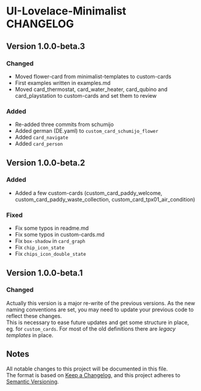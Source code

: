 # UI-Lovelace-Minimalist CHANGELOG  

## Version 1.0.0-beta.3  
### Changed  
* Moved flower-card from minimalist-templates to custom-cards  
* First examples written in examples.md  
* Moved card_thermostat, card_water_heater, card_qubino and card_playstation to custom-cards and set them to review

### Added  
* Re-added three commits from schumijo  
* Added german (DE.yaml) to `custom_card_schumijo_flower`   
* Added `card_navigate`  
* Added `card_person`   

## Version 1.0.0-beta.2  
### Added  
* Added a few custom-cards (custom_card_paddy_welcome, custom_card_paddy_waste_collection, custom_card_tpx01_air_condition)  

### Fixed  
* Fix some typos in readme.md  
* Fix some typos in custom-cards.md  
* Fix `box-shadow` in `card_graph`  
* Fix `chip_icon_state`  
* Fix `chips_icon_double_state`  

## Version 1.0.0-beta.1  
### Changed  
Actually this version is a major re-write of the previous versions. As the new naming conventions are set, you may need to update your previous code to reflect these changes.  
This is necessary to ease future updates and get some structure in place, eg. for `custom_cards`. For most of the old definitions there are *legacy templates* in place.  

## Notes  
All notable changes to this project will be documented in this file.  
The format is based on [Keep a Changelog](https://keepachangelog.com/en/1.0.0/), and this project adheres to [Semantic Versioning](https://semver.org/spec/v2.0.0.html).  